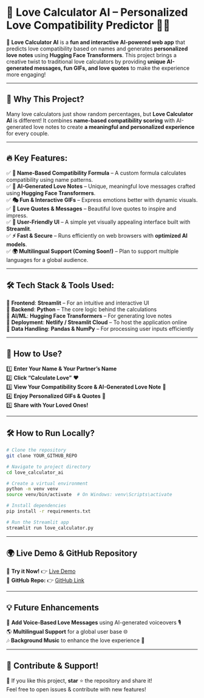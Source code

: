 # 💖 Love Calculator AI – Personalized Love Compatibility Predictor 💑✨

🚀 **Love Calculator AI** is a **fun and interactive AI-powered web app** that predicts love compatibility based on names and generates **personalized love notes** using **Hugging Face Transformers**. This project brings a creative twist to traditional love calculators by providing **unique AI-generated messages, fun GIFs, and love quotes** to make the experience more engaging!  

---  

## 🌟 Why This Project?  
Many love calculators just show random percentages, but **Love Calculator AI** is different! It combines **name-based compatibility scoring** with AI-generated love notes to create **a meaningful and personalized experience** for every couple.  

---  

## 🔥 Key Features:  

✅ **💑 Name-Based Compatibility Formula** – A custom formula calculates compatibility using name patterns.  
✅ **💌 AI-Generated Love Notes** – Unique, meaningful love messages crafted using **Hugging Face Transformers**.  
✅ **🎭 Fun & Interactive GIFs** – Express emotions better with dynamic visuals.  
✅ **💖 Love Quotes & Messages** – Beautiful love quotes to inspire and impress.  
✅ **🎨 User-Friendly UI** – A simple yet visually appealing interface built with **Streamlit**.  
✅ **⚡ Fast & Secure** – Runs efficiently on web browsers with **optimized AI models**.  
✅ **🌍 Multilingual Support (Coming Soon!)** – Plan to support multiple languages for a global audience.  

---  

## 🛠 Tech Stack & Tools Used:  

🔹 **Frontend**: **Streamlit** – For an intuitive and interactive UI  
🔹 **Backend**: **Python** – The core logic behind the calculations  
🔹 **AI/ML**: **Hugging Face Transformers** – For generating love notes  
🔹 **Deployment**: **Netlify / Streamlit Cloud** – To host the application online  
🔹 **Data Handling**: **Pandas & NumPy** – For processing user inputs efficiently  

---  

## 🚀 How to Use?  

1️⃣ **Enter Your Name & Your Partner’s Name**  
2️⃣ **Click “Calculate Love”** ❤️  
3️⃣ **View Your Compatibility Score & AI-Generated Love Note** 💌  
4️⃣ **Enjoy Personalized GIFs & Quotes** 🎉  
5️⃣ **Share with Your Loved Ones!**  

---  

## 🛠 How to Run Locally?  

```bash
# Clone the repository
git clone YOUR_GITHUB_REPO

# Navigate to project directory
cd love_calculator_ai

# Create a virtual environment
python -m venv venv
source venv/bin/activate  # On Windows: venv\Scripts\activate

# Install dependencies
pip install -r requirements.txt

# Run the Streamlit app
streamlit run love_calculator.py
```

---  

## 🌍 Live Demo & GitHub Repository  

🔗 **Try it Now!** 👉 [Live Demo](YOUR_DEPLOYMENT_LINK)  
📌 **GitHub Repo:** 👉 [GitHub Link](YOUR_GITHUB_REPO)  

---  

## 💡 Future Enhancements  
🚀 **Add Voice-Based Love Messages** using AI-generated voiceovers 🎙  
🌎 **Multilingual Support** for a global user base 🌐  
🎶 **Background Music** to enhance the love experience 🎵  

---  

## 📢 Contribute & Support!  
💖 If you like this project, **star** ⭐ the repository and share it!   
Feel free to open issues & contribute with new features!  
